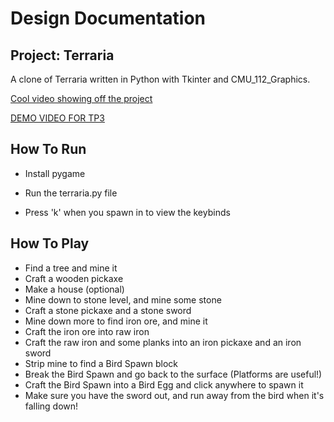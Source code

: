 # Design Documentation

## Project: Terraria

A clone of Terraria written in Python with Tkinter and CMU_112_Graphics.

[Cool video showing off the project](https://youtu.be/68lswXZ8bbA)

[DEMO VIDEO FOR TP3](https://drive.google.com/file/d/1tRAe3TX2sbNZg5mA4x9Xwen2_DBVjCGF/view?usp=sharing)

## How To Run

- Install pygame

- Run the terraria.py file

- Press 'k' when you spawn in to view the keybinds

## How To Play

- Find a tree and mine it
- Craft a wooden pickaxe
- Make a house (optional)
- Mine down to stone level, and mine some stone
- Craft a stone pickaxe and a stone sword
- Mine down more to find iron ore, and mine it
- Craft the iron ore into raw iron
- Craft the raw iron and some planks into an iron pickaxe and an iron sword
- Strip mine to find a Bird Spawn block
- Break the Bird Spawn and go back to the surface (Platforms are useful!)
- Craft the Bird Spawn into a Bird Egg and click anywhere to spawn it
- Make sure you have the sword out, and run away from the bird when it's falling down!
